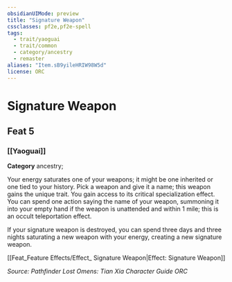 ```yaml
---
obsidianUIMode: preview
title: "Signature Weapon"
cssclasses: pf2e,pf2e-spell
tags:
  - trait/yaoguai
  - trait/common
  - category/ancestry
  - remaster
aliases: "Item.sB9yileHRIW98W5d"
license: ORC
---
```

# Signature Weapon
## Feat 5
### [[Yaoguai]]

**Category** ancestry; 




Your energy saturates one of your weapons; it might be one inherited or one tied to your history. Pick a weapon and give it a name; this weapon gains the unique trait. You gain access to its critical specialization effect. You can spend one action saying the name of your weapon, summoning it into your empty hand if the weapon is unattended and within 1 mile; this is an occult teleportation effect.

If your signature weapon is destroyed, you can spend three days and three nights saturating a new weapon with your energy, creating a new signature weapon.

[[Feat_Feature Effects/Effect_ Signature Weapon|Effect: Signature Weapon]]

*Source: Pathfinder Lost Omens: Tian Xia Character Guide*
*ORC*